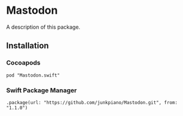 # Mastodon

A description of this package.

## Installation

### Cocoapods

    pod "Mastodon.swift"

### Swift Package Manager

    .package(url: "https://github.com/junkpiano/Mastodon.git", from: "1.1.0")
